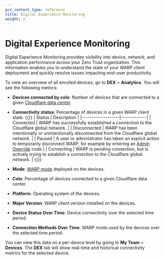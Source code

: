 ```yaml
---
pcx_content_type: reference
title: Digital Experience Monitoring
weight: 1
---
```


# Digital Experience Monitoring

Digital Experience Monitoring provides visibility into device, network, and application performance across your Zero Trust organization.  This information enables you to understand the state of your WARP client deployment and quickly resolve issues impacting end-user productivity.

To view an overview of all enrolled devices, go to **DEX** > **Analytics**. You will see the following metrics:

- **Devices connected by colo**: Number of devices that are connected to a given [Cloudflare data center](https://www.cloudflarestatus.com/).
- **Connectivity status**: Percentage of devices in a given WARP client state.
{{<table-wrap>}}
| Status            | Description |
|-------------------|-------------|
| Connected    |  WARP has successfully established a connection to the Cloudflare global network.  |
| Disconnected | WARP has been intentionally or unintentionally disconnected from the Cloudflare global network.  |
| Paused       | A user or administrator has taken an explicit action to temporarily disconnect WARP, for example by entering an [Admin Override](/cloudflare-one/connections/connect-devices/warp/configure-warp/warp-settings/#admin-override) code.|
| Connecting   | WARP is pending connection, but is actively trying to establish a connection to the Cloudflare global network. |
{{</table-wrap>}}

- **Mode**: [WARP mode](/cloudflare-one/connections/connect-devices/warp/configure-warp/warp-modes/) deployed on the devices.
- **Colo**: Percentage of devices connected to a given Cloudflare data center.
- **Platform**: Operating system of the devices.
- **Major Version**: WARP client version installed on the devices.
- **Device Status Over Time**: Device connectivity over the selected time period.
- **Connection Methods Over Time**: WARP mode used by the devices over the selected time period.

You can view this data on a per-device level by going to **My Team** > **Devices**. The **DEX** tab will show real-time and historical connectivity metrics for the selected device.

